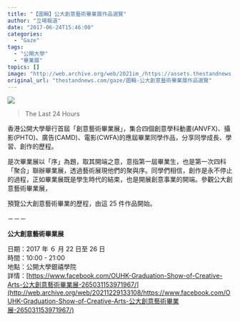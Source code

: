 ```yaml
---
title: "【圖輯】公大創意藝術畢業展作品選覽"
author: "立場報道"
date: "2017-06-24T15:46:00"
categories:
  - "Gaze"
tags:
  - "公開大學"
  - "畢業展"
topics: []
image: "http://web.archive.org/web/2021im_/https://assets.thestandnews.com/media/photos/gallery/121/CreativeArtsGradShow_003_The20Last202420Hours_EWbHT.jpg"
original_url: "thestandnews.com/gaze/圖輯-公大創意藝術畢業展作品選覽"
---
```

![](http://web.archive.org/web/2021im_/https://assets.thestandnews.com/media/photos/gallery/121/CreativeArtsGradShow_003_The20Last202420Hours_EWbHT.jpg)
> The Last 24 Hours

香港公開大學舉行首屆「創意藝術畢業展」，集合四個創意學科動畫(ANVFX)、攝影(PHTO)、廣告(CAMD)、電影(CWFA)的應屆畢業同學作品，分享同學成長、學習、創作的歷程。

是次畢業展以「序」為題，取其開端之意，意指第一屆畢業生，也是第一次四科「聚合」聯辦畢業展，透過藝術展現他們的聚與序。同學們相信，創作是永不停止的過程，正如畢業展既是學生時代的結束，也是開展創意事業的開端。參觀公大創意藝術畢業展，

預覽公大創意藝術畢業的歷程，由這 25 件作品開始。

－－－

**公大創意藝術畢業展**

日期：2017 年 ６ 月 22 日至 26 日  
時間：10:00 - 21:00  
地點：公開大學銀禧學院  
詳情：[https://www.facebook.com/OUHK-Graduation-Show-of-Creative-Arts-公大創意藝術畢業展-265031153971967/](http://web.archive.org/web/20211229133108/https://www.facebook.com/OUHK-Graduation-Show-of-Creative-Arts-公大創意藝術畢業展-265031153971967/)